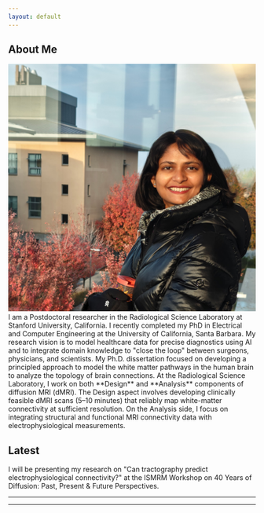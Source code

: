 ```yaml
---
layout: default
---
```

## About Me

<img class="profile-picture" src="shailja.jpg">
I am a Postdoctoral researcher in the Radiological Science Laboratory at Stanford University, California. I recently completed my PhD in Electrical and Computer Engineering at the University of California, Santa Barbara. My research vision is to model healthcare data for precise diagnostics using AI and to integrate domain knowledge to "close the loop" between surgeons, physicians, and scientists. My Ph.D. dissertation focused on developing a principled approach to model the white matter pathways in the human brain to analyze the topology of brain connections. At the Radiological Science Laboratory, I work on both **Design** and **Analysis** components of diffusion MRI (dMRI). The Design aspect involves developing clinically feasible dMRI scans (5–10 minutes) that reliably map white-matter connectivity at sufficient resolution. On the Analysis side, I focus on integrating structural and functional MRI connectivity data with electrophysiological measurements. 

## Latest

I will be presenting my research on "Can tractography predict electrophysiological connectivity?" at the ISMRM Workshop on 40 Years of Diffusion: Past, Present & Future Perspectives.

---
<hr>
